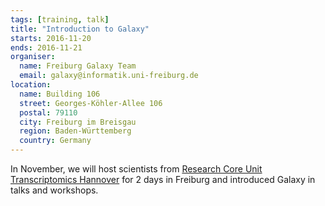 ```yaml
---
tags: [training, talk]
title: "Introduction to Galaxy"
starts: 2016-11-20
ends: 2016-11-21
organiser:
  name: Freiburg Galaxy Team
  email: galaxy@informatik.uni-freiburg.de
location:
  name: Building 106
  street: Georges-Köhler-Allee 106
  postal: 79110
  city: Freiburg im Breisgau
  region: Baden-Württemberg
  country: Germany
---
```


In November, we will host scientists from [Research Core Unit Transcriptomics Hannover](https://www.mh-hannover.de/24129.html?&L=1) for 2 days in Freiburg and introduced Galaxy in talks and workshops.
